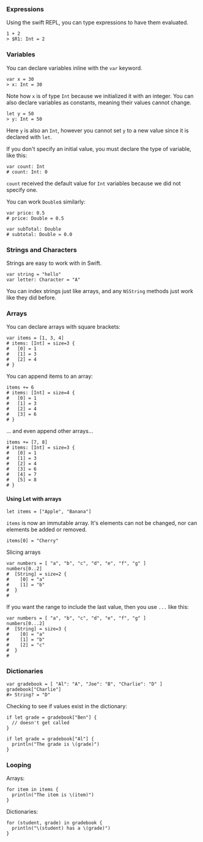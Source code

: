 ### Expressions

Using the swift REPL, you can type expressions to have them evaluated.

```
1 + 2
> $R1: Int = 2
```

### Variables

You can declare variables inline with the `var` keyword.

```
var x = 30
> x: Int = 30
```

Note how `x` is of type `Int` because we initialized it with an integer.  You can 
also declare variables as constants, meaning their values cannot change.

```
let y = 50
> y: Int = 50
```

Here `y` is also an `Int`, however you cannot set `y` to a new value since it is declared with `let`.

If you don't specify an initial value, you must declare the type of variable, like this:

```
var count: Int
# count: Int: 0
```

`count` received the default value for `Int` variables because we did not specify one.

You can work `Double`s similarly:

```
var price: 0.5
# price: Double = 0.5

var subTotal: Double
# subtotal: Double = 0.0
```

### Strings and Characters

Strings are easy to work with in Swift.

```
var string = "hello"
var letter: Character = "A"
```

You can index strings just like arrays, and any `NSString` methods just work like they did before.

### Arrays

You can declare arrays with square brackets:

```
var items = [1, 3, 4]
# items: [Int] = size=3 {
#   [0] = 1
#   [1] = 3
#   [2] = 4
# }
```

You can append items to an array:

```
items += 6
# items: [Int] = size=4 {
#   [0] = 1
#   [1] = 3
#   [2] = 4
#   [3] = 6
# }
```

... and even append other arrays...

```
items += [7, 8]
# items: [Int] = size=3 {
#   [0] = 1
#   [1] = 3
#   [2] = 4
#   [3] = 6
#   [4] = 7
#   [5] = 8
# }
```

#### Using Let with arrays

```
let items = ["Apple", "Banana"]
```
`items` is now an immutable array.  It's elements can not be changed, nor can elements be added or removed.

```
items[0] = "Cherry"
```

Slicing arrays

```
var numbers = [ "a", "b", "c", "d", "e", "f", "g" ]
numbers[0..2]
#  [String] = size=2 {
#    [0] = "a"
#    [1] = "b"  
#  }
#
```

If you want the range to include the last value, then you use `...` like this:

```
var numbers = [ "a", "b", "c", "d", "e", "f", "g" ]
numbers[0...2]
#  [String] = size=3 {
#    [0] = "a"
#    [1] = "b"  
#    [2] = "c"
#  }
#
```

### Dictionaries

```
var gradebook = [ "Al": "A", "Joe": "B", "Charlie": "D" ]
gradebook["Charlie"] 
#> String? = "D"
```

Checking to see if values exist in the dictionary:

```
if let grade = gradebook["Ben"] {
  // doesn't get called
}

if let grade = gradebook["Al"] {
  println("The grade is \(grade)")
}
```

### Looping

Arrays:

```
for item in items {
  println("The item is \(item)")
}
```

Dictionaries:

```
for (student, grade) in gradebook {
  println("\(student) has a \(grade)")
}
```
